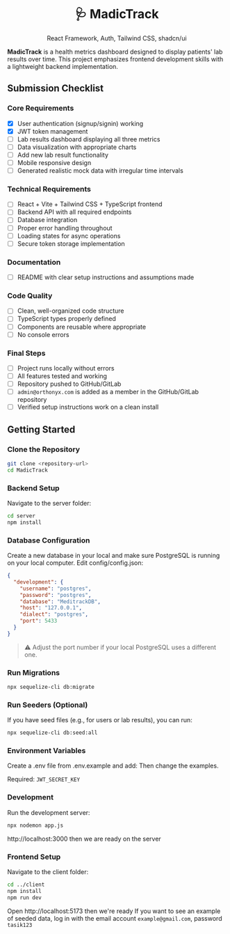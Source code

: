 <div align="center">
	<h1 align="center">🩺 MadicTrack</h1>
  <p align="center">
    <span>React Framework, Auth, Tailwind CSS, shadcn/ui</span>
    <br />
  </p>
</div>

**MadicTrack** is a health metrics dashboard designed to display patients' lab results over time. This project emphasizes frontend development skills with a lightweight backend implementation.


## Submission Checklist

### Core Requirements
- [x] User authentication (signup/signin) working
- [x] JWT token management
- [ ] Lab results dashboard displaying all three metrics
- [ ] Data visualization with appropriate charts
- [ ] Add new lab result functionality
- [ ] Mobile responsive design
- [ ] Generated realistic mock data with irregular time intervals

### Technical Requirements
- [ ] React + Vite + Tailwind CSS + TypeScript frontend
- [ ] Backend API with all required endpoints
- [ ] Database integration
- [ ] Proper error handling throughout
- [ ] Loading states for async operations
- [ ] Secure token storage implementation

### Documentation
- [ ] README with clear setup instructions and assumptions made

### Code Quality
- [ ] Clean, well-organized code structure
- [ ] TypeScript types properly defined
- [ ] Components are reusable where appropriate
- [ ] No console errors

### Final Steps
- [ ] Project runs locally without errors
- [ ] All features tested and working
- [ ] Repository pushed to GitHub/GitLab
- [ ] `admin@orthonyx.com` is added as a member in the GitHub/GitLab repository
- [ ] Verified setup instructions work on a clean install

## Getting Started

### Clone the Repository

```bash
git clone <repository-url>
cd MadicTrack
```

### Backend Setup
Navigate to the server folder:
```bash
cd server
npm install
```

### Database Configuration
Create a new database in your local and make sure PostgreSQL is running on your local computer. Edit config/config.json:

```json
{
  "development": {
    "username": "postgres",
    "password": "postgres",
    "database": "MeditrackDB",
    "host": "127.0.0.1",
    "dialect": "postgres",
    "port": 5433
  }
}
```
> ⚠️ Adjust the port number if your local PostgreSQL uses a different one.

### Run Migrations
```bash
npx sequelize-cli db:migrate
```

### Run Seeders (Optional)
If you have seed files (e.g., for users or lab results), you can run:
```bash
npx sequelize-cli db:seed:all
```

### Environment Variables
Create a .env file from .env.example and add:
Then change the examples.

Required:
`JWT_SECRET_KEY`

### Development
Run the development server:
```bash
npx nodemon app.js
```
http://localhost:3000 then we are ready on the server

### Frontend Setup
Navigate to the client folder:
```bash
cd ../client
npm install
npm run dev
```
Open http://localhost:5173 then we're ready
If you want to see an example of seeded data, log in with the email account `example@gmail.com`, password `tasik123`
